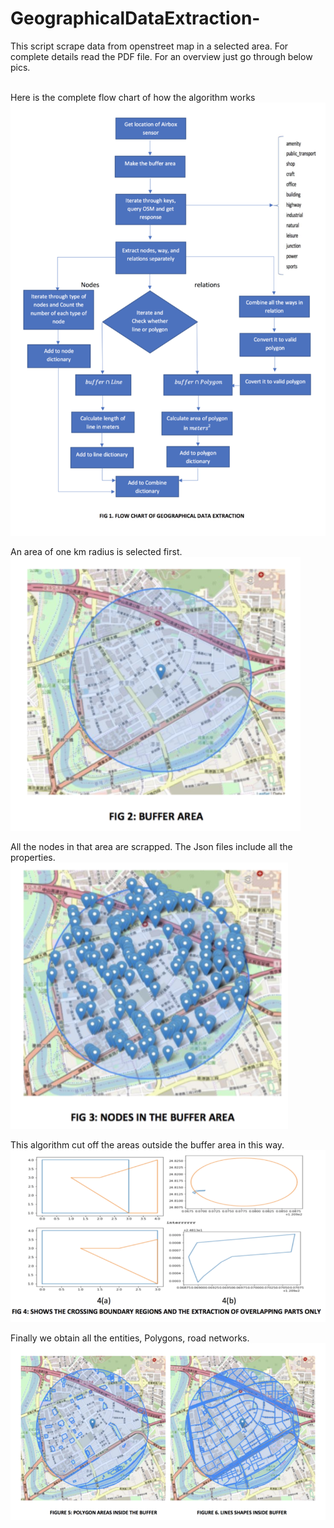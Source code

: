 # GeographicalDataExtraction-
This script scrape data from openstreet map in a selected area. For complete details read the PDF file. For an overview just go through below pics.

</br> Here is the complete flow chart of how the algorithm works
![Screenshot](images/image1.png)

An area of one km radius is selected first.
![Screenshot](images/image2.png)

All the nodes in that area are scrapped. The Json files include all the properties. 
![Screenshot](images/image3.png)

This algorithm cut off the areas outside the buffer area in this way. 
![Screenshot](images/image4.png)

Finally we obtain all the entities, Polygons, road networks.
![Screenshot](images/image5.png)
